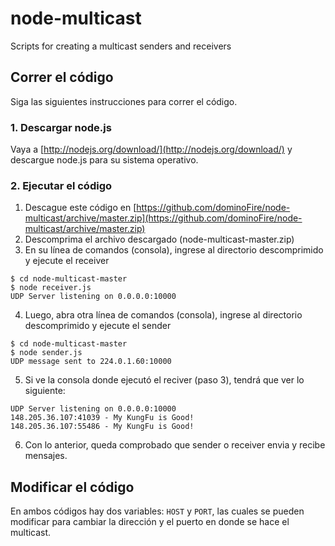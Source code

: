 node-multicast
==============

Scripts for creating a multicast senders and receivers


## Correr el código

Siga las siguientes instrucciones para correr el código.


### 1. Descargar node.js

Vaya a [http://nodejs.org/download/](http://nodejs.org/download/) y descargue node.js para su sistema operativo.


### 2. Ejecutar el código

1. Descague este código en [https://github.com/dominoFire/node-multicast/archive/master.zip](https://github.com/dominoFire/node-multicast/archive/master.zip)
2. Descomprima el archivo descargado (node-multicast-master.zip)
3. En su línea de comandos (consola), ingrese al directorio descomprimido y ejecute el receiver
```
$ cd node-multicast-master
$ node receiver.js
UDP Server listening on 0.0.0.0:10000
```
4. Luego, abra otra línea de comandos (consola), ingrese al directorio descomprimido y ejecute el sender
```
$ cd node-multicast-master
$ node sender.js
UDP message sent to 224.0.1.60:10000
```
5. Si ve la consola donde ejecutó el reciver (paso 3), tendrá que ver lo siguiente:
```
UDP Server listening on 0.0.0.0:10000
148.205.36.107:41039 - My KungFu is Good!
148.205.36.107:55486 - My KungFu is Good!
```
6. Con lo anterior, queda comprobado que sender o receiver envia y recibe mensajes.


Modificar el código
----------
En ambos códigos hay dos variables: `HOST` y `PORT`, las cuales se pueden modificar para cambiar la dirección y el puerto en donde se hace el multicast.

